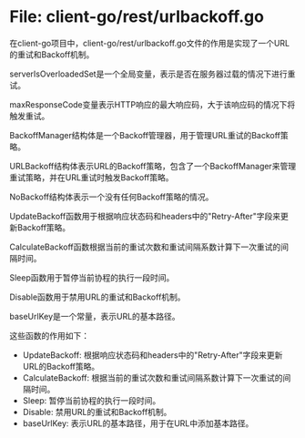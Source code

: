 # File: client-go/rest/urlbackoff.go

在client-go项目中，client-go/rest/urlbackoff.go文件的作用是实现了一个URL的重试和Backoff机制。

serverIsOverloadedSet是一个全局变量，表示是否在服务器过载的情况下进行重试。

maxResponseCode变量表示HTTP响应的最大响应码，大于该响应码的情况下将触发重试。

BackoffManager结构体是一个Backoff管理器，用于管理URL重试的Backoff策略。

URLBackoff结构体表示URL的Backoff策略，包含了一个BackoffManager来管理重试策略，并在URL重试时触发Backoff策略。

NoBackoff结构体表示一个没有任何Backoff策略的情况。

UpdateBackoff函数用于根据响应状态码和headers中的"Retry-After"字段来更新Backoff策略。

CalculateBackoff函数根据当前的重试次数和重试间隔系数计算下一次重试的间隔时间。

Sleep函数用于暂停当前协程的执行一段时间。

Disable函数用于禁用URL的重试和Backoff机制。

baseUrlKey是一个常量，表示URL的基本路径。

这些函数的作用如下：
- UpdateBackoff: 根据响应状态码和headers中的"Retry-After"字段来更新URL的Backoff策略。
- CalculateBackoff: 根据当前的重试次数和重试间隔系数计算下一次重试的间隔时间。
- Sleep: 暂停当前协程的执行一段时间。
- Disable: 禁用URL的重试和Backoff机制。
- baseUrlKey: 表示URL的基本路径，用于在URL中添加基本路径。

